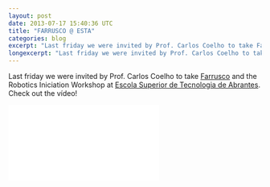 ```yaml
---
layout: post
date: 2013-07-17 15:40:36 UTC
title: "FARRUSCO @ ESTA"
categories: blog
excerpt: "Last friday we were invited by Prof. Carlos Coelho to take Farrusco and the Robotics Iniciation Workshop at Escola Superior de Tecnologia de Abrantes."
longexcerpt: "Last friday we were invited by Prof. Carlos Coelho to take Farrusco and the Robotics Iniciation Workshop at Escola Superior de Tecnologia de Abrantes.Check out the vídeo!"
---
```


Last friday we were invited by Prof. Carlos Coelho to take <a title="Farrusco" href="http://www.guibot.pt/farrusco/" target="_blank">Farrusco</a> and the Robotics Iniciation Workshop at <a title="Escola Superior de Tecnologia de Abrantes" href="http://portal.esta.ipt.pt/">Escola Superior de Tecnologia de Abrantes</a>.
Check out the vídeo!
<div class="video-container"><iframe src="//www.youtube.com/embed/ltQ52fy6aU4" frameborder="0" allowfullscreen></iframe></div>
